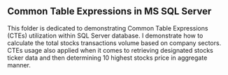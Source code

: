 ## Common Table Expressions in MS SQL Server
This folder is dedicated to demonstrating Common Table Expressions (CTEs) utilization within SQL Server database. I demonstrate how to calculate the total stocks transactions volume
based on company sectors. CTEs usage also applied when it comes to retrieving designated stocks ticker data and then determining 10 highest stocks price in aggregate manner.
